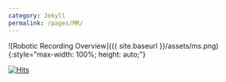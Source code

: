```yaml
---
category: Jekyll
permalink: /pages/MR/
---
```


![Robotic Recording Overview]({{ site.baseurl }}/assets/ms.png){:style="max-width: 100%; height: auto;"}

[![Hits](https://hits.seeyoufarm.com/api/count/incr/badge.svg?url=https%3A%2F%2Fschmidtmaster3000.github.io%2FHB2%2Fpages%2FMR%2F&count_bg=%2379C83D&title_bg=%23555555&icon=&icon_color=%23E7E7E7&title=hits&edge_flat=false)](https://hits.seeyoufarm.com)
